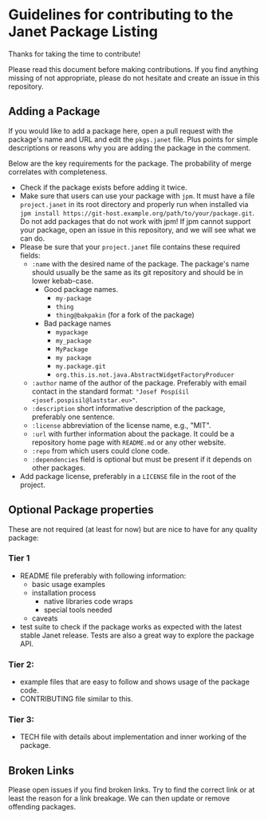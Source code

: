 # Guidelines for contributing to the Janet Package Listing

Thanks for taking the time to contribute!

Please read this document before making contributions. If you find anything
missing of not appropriate, please do not hesitate and create an issue in this
repository.

## Adding a Package

If you would like to add a package here, open a pull request with the
package's name and URL and edit the `pkgs.janet` file. Plus points for simple
descriptions or reasons why you are adding the package in the comment.

Below are the key requirements for the package. The
probability of merge correlates with completeness.

* Check if the package exists before adding it twice.
* Make sure that users can use your package with `jpm`. It must have a file
  `project.janet` in its root directory and properly run when installed via
  `jpm install https://git-host.example.org/path/to/your/package.git`. Do not add
  packages that do not work with jpm! If jpm cannot support your package,
  open an issue in this repository, and we will see what we can do.
* Please be sure that your `project.janet` file contains these required fields:
  * `:name` with the desired name of the package. The package's name should
  usually be the same as its git repository and should be in lower
  kebab-case.
    * Good package names.
      * `my-package`
      * `thing`
      * `thing@bakpakin` (for a fork of the package)
    * Bad package names
      * `mypackage`
      * `my_package`
      * `MyPackage`
      * `my package`
      * `my.package.git`
      * `org.this.is.not.java.AbstractWidgetFactoryProducer`
  *  `:author` name of the author of the package. Preferably with email contact
  in the standard format: `"Josef Pospíšil <josef.pospisil@laststar.eu>"`.
  * `:description` short informative description of the package, preferably one
  sentence.
  * `:license` abbreviation of the license name, e.g., "MIT".
  * `:url` with further information about the package. It could be a repository
  home page with `README.md` or any other website.
  * `:repo` from which users could clone code.
  * `:dependencies` field is optional but must be present if it depends on
  other packages.
* Add package license, preferably in a `LICENSE` file in the root of the
  project.


## Optional Package properties

These are not required (at least for now) but are nice to have for any quality
package:

### Tier 1

* README file preferably with following information:
  * basic usage examples
  * installation process
    * native libraries code wraps
    * special tools needed
  * caveats
* test suite to check if the package works as expected with the latest stable
  Janet release. Tests are also a great way to explore the package API.

### Tier 2:

* example files that are easy to follow and shows usage of the package code.
* CONTRIBUTING file similar to this.

### Tier 3:

* TECH file with details about implementation and inner working of the package.


## Broken Links

Please open issues if you find broken links. Try to find the correct link or at least
the reason for a link breakage. We can then update or remove offending packages.
